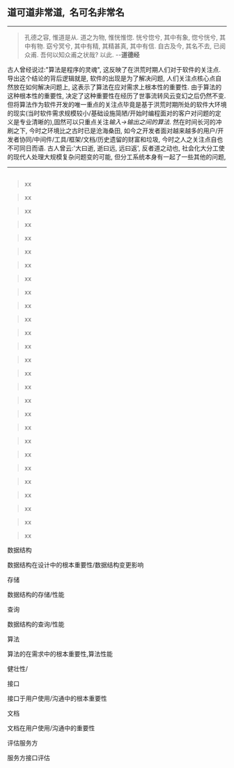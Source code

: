 ## **道可道非常道,&nbsp;&nbsp;名可名非常名**

---

> 孔德之容, 惟道是从. 道之为物, 惟恍惟惚. 恍兮惚兮, 其中有象, 惚兮恍兮, 其中有物. 窈兮冥兮, 其中有精, 其精甚真, 其中有信. 自古及今, 其名不去, 已阅众甫. 吾何以知众甫之状哉? 以此. 
> --**道德经**

 古人曾经说过:"算法是程序的灵魂", 这反映了在洪荒时期人们对于软件的关注点. 导出这个结论的背后逻辑就是, 软件的出现是为了解决问题, 人们关注点核心点自然放在如何解决问题上, 这表示了算法在应对需求上根本性的重要性. 由于算法的这种根本性的重要性, 决定了这种重要性在经历了世事流转风云变幻之后仍然不变. 但将算法作为软件开发的唯一重点的关注点毕竟是基于洪荒时期所处的软件大环境的现实(当时软件需求规模较小/基础设施简陋/开始时编程面对的客户对问题的定义是专业清晰的),固然可以只重点关注*输入->输出之间的算法*. 然在时间长河的冲刷之下, 今时之环境比之古时已是沧海桑田, 如今之开发者面对越来越多的用户/开发者协同/中间件/工具/框架/文档/历史遗留的财富和垃圾, 今时之人之关注点自也不可同日而语. 古人曾云:'大曰逝, 逝曰远, 远曰返', 反者道之动也, 社会化大分工使的现代人处理大规模复杂问题变的可能, 但分工系统本身有一起了一些其他的问题, 

 ---
 
 ## 










>xx

>xx

>xx

>xx

>xx

>xx

>xx

>xx

>xx

>xx

>xx

>xx

>xx

>xx

>xx

>xx

>xx

>xx

>xx

>xx

>xx

>xx

>xx

>xx

>xx

>xx

>xx


数据结构

  数据结构在设计中的根本重要性/数据结构变更影响

存储

  数据结构的存储/性能

查询

  数据结构的查询/性能

算法

  算法的在需求中的根本重要性,算法性能

健壮性/

接口

  接口于用户使用/沟通中的根本重要性

文档

   文档在用户使用/沟通中的重要性

评估服务方

  服务方接口评估









